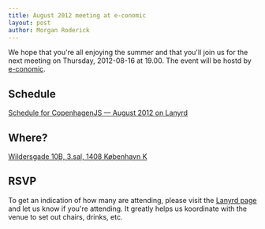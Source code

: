 ```yaml
---
title: August 2012 meeting at e-conomic
layout: post
author: Morgan Roderick
---
```


We hope that you're all enjoying the summer and that you'll join us for the next meeting on Thursday, 2012-08-16 at 19.00. The event will be hostd by [e-conomic](http://www.e-conomic.dk/).

## Schedule

<div class="lanyrd-target-schedule">
    <a href="http://lanyrd.com/2012/copenhagenjs-august/schedule/"
        class="lanyrd-schedule"
        data-lanyrd-abstracts
        data-lanyrd-truncateabstracts="50"
        data-lanyrd-speakers
        data-lanyrd-speakerlabels>
        Schedule for CopenhagenJS — August 2012 on Lanyrd
    </a>
</div>

## Where?

[Wildersgade 10B, 3.sal, 1408 København K](http://findvej.dk/Wildersgade10B,1408)

## RSVP

To get an indication of how many are attending, please visit the [Lanyrd page](http://lanyrd.com/2012/copenhagenjs-august/) and let us know if you're attending. It greatly helps us koordinate with the venue to set out chairs, drinks, etc.